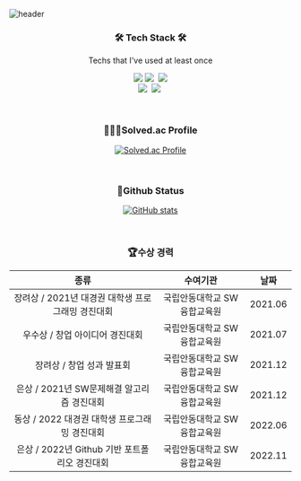 <!-- 프로필 -->
![header](https://capsule-render.vercel.app/api?type=slice&height=200&section=header&text=Hello!+I'm+JAEMIN&fontSize=70&fontColor=C4D1C5)

<h3 align="center">🛠 Tech Stack 🛠</h3>

<p align="center"> Techs that I've used at least once </p>

<p align="center">
  <img src="https://img.shields.io/badge/Java-000000?style=flat-square&logo=IntelliJ+IDEA&logoColor=white"><!-- 자바 -->
  <img src="https://img.shields.io/badge/Python-3766AB?style=flat-square&logo=Python&logoColor=white"/></a>&nbsp <!-- 파이썬 -->
  <img src="https://img.shields.io/badge/springboot-6DB33F?style=for-the-badge&logo=springboot&logoColor=white"> <!-- 스프링부트 -->
  <br>
  <img src="https://img.shields.io/badge/Node.js-339933?style=flat-square&logo=Node.js&logoColor=white"/></a>&nbsp<!-- Node.js -->
  <img src="https://img.shields.io/badge/p5.js-ED225D?style=flat-square&logo=p5.js&logoColor=white"/></a>&nbsp<!-- p5.js -->
</p>

<br>
<!-- 코딩테스트 프로필 -->
<h3 align="center">👩🏻‍💻Solved.ac Profile</h3>
<div align="center" style="text-align:center">
  
[![Solved.ac Profile](http://mazassumnida.wtf/api/v2/generate_badge?boj=pparkjae0405)](https://solved.ac/pparkjae0405/)
  
</div>

<br>

<!-- 깃헙 활동 -->
<h3 align="center">💬Github Status</h3>

<div align="center" style="text-align:center">

[![GitHub stats](https://github-readme-stats.vercel.app/api?username=pparkjae0405)](https://github.com/pparkjae0405/github-readme-stats)

</div>

<br>

<!-- 수상 경력 -->
<h3 align="center">🏆수상 경력</h3>
<div align="center" style="text-align:center">
  
|종류|수여기관|날짜|
|:---:|:---:|:---:|
|장려상 / 2021년 대경권 대학생 프로그래밍 경진대회|국립안동대학교 SW융합교육원|2021.06|
|우수상 / 창업 아이디어 경진대회|국립안동대학교 SW융합교육원|2021.07|
|장려상 / 창업 성과 발표회|국립안동대학교 SW융합교육원|2021.12|
|은상 / 2021년 SW문제해결 알고리즘 경진대회|국립안동대학교 SW융합교육원|2021.12|
|동상 / 2022 대경권 대학생 프로그래밍 경진대회|국립안동대학교 SW융합교육원|2022.06|
|은상 / 2022년 Github 기반 포트폴리오 경진대회|국립안동대학교 SW융합교육원|2022.11|
  
</div>

<br>
